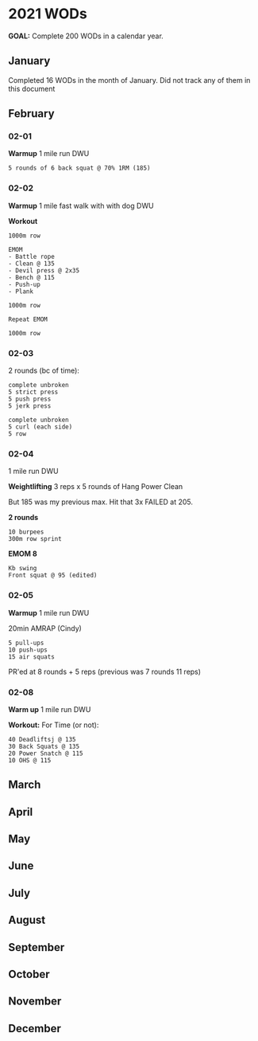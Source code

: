 # 2021 WODs

**GOAL:**
Complete 200 WODs in a calendar year.

## January

Completed 16 WODs in the month of January. Did not track any of them in this document

## February

### 02-01

**Warmup**
1 mile run
DWU

```
5 rounds of 6 back squat @ 70% 1RM (185)
```

### 02-02

**Warmup**
1 mile fast walk with with dog
DWU

**Workout**

```
1000m row

EMOM
- Battle rope
- Clean @ 135
- Devil press @ 2x35
- Bench @ 115
- Push-up
- Plank

1000m row

Repeat EMOM

1000m row
```

### 02-03

2 rounds (bc of time):

```
complete unbroken
5 strict press
5 push press
5 jerk press

complete unbroken
5 curl (each side)
5 row
```

### 02-04

1 mile run
DWU

**Weightlifting**
3 reps x 5 rounds of Hang Power Clean

But 185 was my previous max. Hit that 3x
FAILED at 205.

**2 rounds**

```
10 burpees
300m row sprint
```

**EMOM 8**

```
Kb swing
Front squat @ 95 (edited)
```

### 02-05

**Warmup**
1 mile run
DWU

20min AMRAP (Cindy)
```
5 pull-ups
10 push-ups
15 air squats
```

PR'ed at 8 rounds + 5 reps (previous was 7 rounds 11 reps)

### 02-08

**Warm up**
1 mile run
DWU

**Workout:**
For Time (or not):
```
40 Deadliftsj @ 135
30 Back Squats @ 135
20 Power Snatch @ 115
10 OHS @ 115
```


## March

## April

## May

## June

## July

## August

## September

## October

## November

## December

